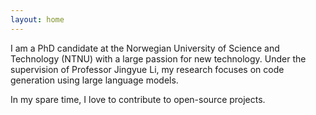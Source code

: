 ```yaml
---
layout: home
---
```


I am a PhD candidate at the Norwegian University of Science and Technology (NTNU) with a large passion for new technology.
Under the supervision of Professor Jingyue Li, my research focuses on code generation using large language models.

In my spare time, I love to contribute to open-source projects.

<script type="module">
import { Client } from "https://cdn.jsdelivr.net/npm/@gradio/client/dist/index.min.js";

async function initFlorence() {
  console.log("Florence result22");
  //const preloader = document.getElementById("preloader");

  // Show preloader
  //preloader.style.display = "flex";

  const img = document.getElementById("profile-pic");
  const cacheKey = "florence_results";

  // Check if cached
  let data;
  const cached = sessionStorage.getItem(cacheKey);
  if (cached) {
    console.log("Using cached detection results");
    data = JSON.parse(cached);
  } else {
    const app = await Client.connect("andstor/Florence-2");

    // Load image
    const response_0 = await fetch("/assets/images/profile_pic_gemini.jpeg");
    const exampleImage = await response_0.blob();

    const task = "Caption to Phrase Grounding";
    //const task = "Object Detection";
    // Get Florence detection
    const result = await app.predict("/process_image", { 
      image: exampleImage,
      task_prompt: task,
      text_input: "human face",
      model_id: "microsoft/Florence-2-base",
    });

    console.log(result.data);
    data = JSON.parse(result.data[0])["<CAPTION_TO_PHRASE_GROUNDING>"];
    //data = JSON.parse(result.data[0])["<OD>"];

    // Save to sessionStorage
    sessionStorage.setItem(cacheKey, JSON.stringify(data));
  }

  //preloader.style.display = "none";


  function drawOverlayDivs() {
    const container = document.getElementById("overlay-container");

    // Remove old boxes
    container.querySelectorAll(".bbox").forEach(el => el.remove());

    const scaleX = img.clientWidth / img.naturalWidth;
    const scaleY = img.clientHeight / img.naturalHeight;

    data.bboxes.forEach((box, i) => {
      const [x1, y1, x2, y2] = box;
      const left = x1 * scaleX;
      const top = y1 * scaleY;
      const width = (x2 - x1) * scaleX;
      const height = (y2 - y1) * scaleY;

      // Box
      const boxDiv = document.createElement("div");
      boxDiv.classList.add("bbox");
      boxDiv.style.left = `${left}px`;
      boxDiv.style.top = `${top}px`;
      boxDiv.style.width = `${width}px`;
      boxDiv.style.height = `${height}px`;

      // Label
      const labelDiv = document.createElement("div");
      labelDiv.classList.add("bbox-label");
      labelDiv.textContent = data.labels[i];

      boxDiv.appendChild(labelDiv);
      container.appendChild(boxDiv);
    });
  }

  // Draw initially once image is loaded
  if (img.complete) {
    drawOverlayDivs();
  } else {
    img.addEventListener("load", drawOverlayDivs);
  }

  // Watch for image resizing
  const resizeObserver = new ResizeObserver(drawOverlayDivs);
  resizeObserver.observe(img);
}

initFlorence();
</script>


<style>

#overlay-container {
  position: relative;
  display: inline-block;
}

#profile-pic {
  display: block;
  max-width: 100%;
  height: auto;
}

.bbox {
  position: absolute;
  border: 2px solid #8B8DB5;
  box-sizing: border-box;
  pointer-events: none;
}

.bbox-label {
  position: absolute;
  top: -18px;
  left: 0;
  background: #8B8DB5;
  color: white;
  font-size: 12px;
  font-family: sans-serif;
  padding: 1px 4px;
  border-radius: 3px;
  white-space: nowrap;
}
/* Wave dots preloader */
.preloader {
  display: flex;
  justify-content: center;
  align-items: center;
  position: absolute;
  top: 99%;
  left: 50%;
  transform: translate(-50%, -50%);
  height: 40px;
  z-index: 20;
}

.preloader span {
  width: 8px;
  height: 8px;
  margin: 0 3px;
  background: lightslategray;
  border-radius: 50%;
  display: inline-block;
  animation: wave 1.2s infinite ease-in-out;
}

.preloader span:nth-child(1) { animation-delay: 0s; }
.preloader span:nth-child(2) { animation-delay: 0.2s; }
.preloader span:nth-child(3) { animation-delay: 0.4s; }

@keyframes wave {
  0%, 60%, 100% { transform: translateY(0); }
  30% { transform: translateY(-8px); }
}
</style>




